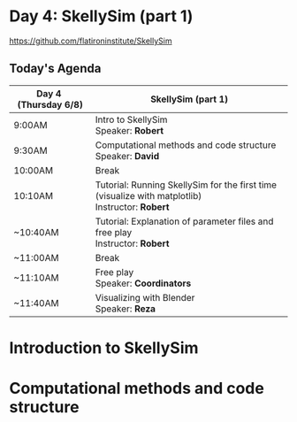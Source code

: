 # Day 4: SkellySim (part 1) 
https://github.com/flatironinstitute/SkellySim

## Today's Agenda
| Day 4  (Thursday 6/8) | SkellySim (part 1) |
| --- | --- |
| 9:00AM | Intro to SkellySim <br /> Speaker: **Robert** | 
| 9:30AM | Computational methods and code structure <br /> Speaker: **David**|
| 10:00AM | Break |
| 10:10AM | Tutorial: Running SkellySim for the first time (visualize with matplotlib) <br /> Instructor: **Robert**|
| ~10:40AM | Tutorial: Explanation of parameter files and free play  <br /> Instructor: **Robert** |
| ~11:00AM | Break |
| ~11:10AM | Free play <br /> Speaker: **Coordinators**|
| ~11:40AM | Visualizing with Blender <br /> Speaker: **Reza**|



# Introduction to SkellySim



# Computational methods and code structure


